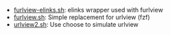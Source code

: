 * [furlview-elinks.sh](https://gist.github.com/e3b98e1773834b7badaf#file-furlview-elinks-sh): elinks wrapper used with furlview
* [furlview.sh](https://gist.github.com/e3b98e1773834b7badaf#file-furlview-sh): Simple replacement for urlview (fzf)
* [urlview2.sh](https://gist.github.com/e3b98e1773834b7badaf#file-urlview2-sh): Use choose to simulate urlview
